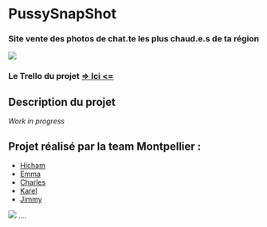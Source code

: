 # PussySnapShot 

### Site vente des photos de chat.te les plus chaud.e.s de ta région
![](https://media.giphy.com/media/l0HlUxUu3CqVAbees/giphy.gif)

### Le Trello du projet [=> Ici <=](https://trello.com/b/1SSYP56s/e-commerce-pussysnapshot)

## Description du projet 
*Work in progress*

## Projet réalisé par la team Montpellier : 
 - [Hicham](https://github.com/orgs/beachandsun/people/hich34)
 - [Emma](https://github.com/orgs/beachandsun/people/emcalvet)
 - [Charles](https://github.com/orgs/beachandsun/people/Hydref)
 - [Karel](https://github.com/orgs/beachandsun/people/Karel2)
 - [Jimmy](https://github.com/orgs/beachandsun/people/Hykios42)


![](https://media.giphy.com/media/l3972NsEV9WmulnWw/giphy.gif)
....
